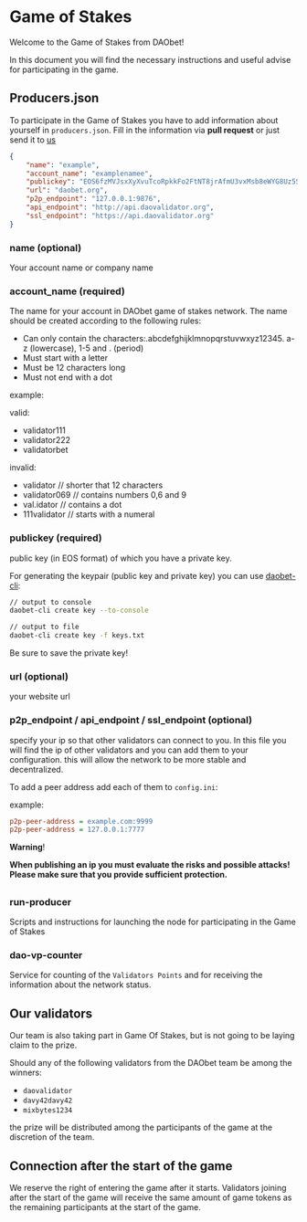 # Game of Stakes

Welcome to the Game of Stakes from DAObet! 

In this document you will find the necessary instructions and useful advise for participating in the game.

## Producers.json

To participate in the Game of Stakes you have to add information about yourself in `producers.json`.
Fill in the information via **pull request** or just send it to [us](https://t.me/daobet_validators)

```json
{
    "name": "example",
    "account_name": "examplenamee",
    "publickey": "EOS6fzMVJsxXyXvuTcoRpkkFo2FtNT8jrAfmU3vxMsb8eWYG8Uz5S",
    "url": "daobet.org",
    "p2p_endpoint": "127.0.0.1:9876",
    "api_endpoint": "http://api.daovalidator.org",
    "ssl_endpoint": "https://api.daovalidator.org"
}
```
### name (optional)

Your account name or company name

### account_name (required)

The name for your account in DAObet game of stakes network. The name should be created according to the following rules:

- Can only contain the characters:.abcdefghijklmnopqrstuvwxyz12345. a-z (lowercase), 1-5 and . (period)
- Must start with a letter
- Must be 12 characters long
- Must not end with a dot

example:

valid:
- validator111
- validator222
- validatorbet

invalid:
- validator    // shorter that 12 characters
- validator069 // contains numbers 0,6 and 9
- val.idator   // contains a dot
- 111validator // starts with a numeral

### publickey (required)

public key (in EOS format) of which you have a private key.

For generating the keypair (public key and private key) you can use [daobet-cli](https://docs.daobet.org/get-started/daobet-cli):

```bash
// output to console
daobet-cli create key --to-console

// output to file
daobet-cli create key -f keys.txt
```

Be sure to save the private key!

### url (optional)

your website url

### p2p_endpoint / api_endpoint / ssl_endpoint (optional)

specify your ip so that other validators can connect to you.
In this file you will find the ip of other validators and you can add them to your configuration.
this will allow the network to be more stable and decentralized.

To add a peer address add each of them to `config.ini`: 

example:
```ini
p2p-peer-address = example.сom:9999
p2p-peer-address = 127.0.0.1:7777
```

**Warning**!

**When publishing an ip you must evaluate the risks and possible attacks! Please make sure that you provide sufficient protection.**

##

### run-producer

Scripts and instructions for launching the node for participating in the Game of Stakes

### dao-vp-counter

Service for counting of the `Validators Points` and for receiving the information about the network status.

## Our validators

Our team is also taking part in Game Of Stakes, but is not going to be laying claim to the prize.

Should any of the following validators from the DAObet team be among the winners:

- `daovalidator`
- `davy42davy42`
- `mixbytes1234`

the prize will be distributed among the participants of the game at the discretion of the team.

## Connection after the start of the game

We reserve the right of entering the game after it starts.
Validators joining after the start of the game will receive the same amount of game tokens as the remaining participants at the start of the game.
